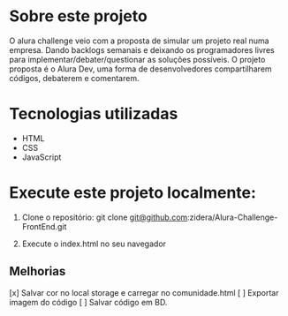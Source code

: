 # Sobre este projeto
O alura challenge veio com a proposta de simular um projeto real numa empresa. Dando backlogs semanais e deixando os programadores livres para implementar/debater/questionar as soluções possíveis. O projeto proposta é o Alura Dev, uma forma de desenvolvedores compartilharem códigos, debaterem e comentarem.

# Tecnologias utilizadas
- HTML
- CSS
- JavaScript


# Execute este projeto localmente:

1. Clone o repositório:
git clone git@github.com:zidera/Alura-Challenge-FrontEnd.git

2. Execute o index.html no seu navegador

## Melhorias
[x] Salvar cor no local storage e carregar no comunidade.html
[ ] Exportar imagem do código
[ ] Salvar código em BD.
